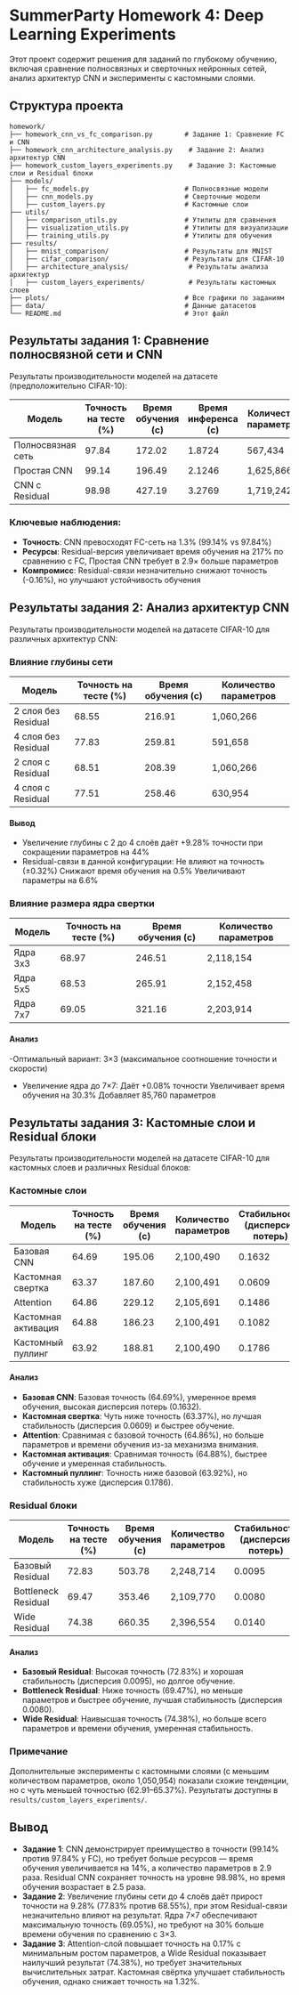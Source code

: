 # SummerParty Homework 4: Deep Learning Experiments

Этот проект содержит решения для заданий по глубокому обучению, включая сравнение полносвязных и сверточных нейронных сетей, анализ архитектур CNN и эксперименты с кастомными слоями.

## Структура проекта

```
homework/
├── homework_cnn_vs_fc_comparison.py        # Задание 1: Сравнение FC и CNN
├── homework_cnn_architecture_analysis.py    # Задание 2: Анализ архитектур CNN
├── homework_custom_layers_experiments.py    # Задание 3: Кастомные слои и Residual блоки
├── models/
│   ├── fc_models.py                        # Полносвязные модели
│   ├── cnn_models.py                       # Сверточные модели
│   ├── custom_layers.py                    # Кастомные слои
├── utils/
│   ├── comparison_utils.py                 # Утилиты для сравнения
│   ├── visualization_utils.py              # Утилиты для визуализации
│   ├── training_utils.py                   # Утилиты для обучения
├── results/
│   ├── mnist_comparison/                   # Результаты для MNIST
│   ├── cifar_comparison/                   # Результаты для CIFAR-10
│   ├── architecture_analysis/               # Результаты анализа архитектур
│   ├── custom_layers_experiments/           # Результаты кастомных слоев
├── plots/                                  # Все графики по заданиям
├── data/                                   # Данные датасетов
└── README.md                               # Этот файл
```

## Результаты задания 1: Сравнение полносвязной сети и CNN

Результаты производительности моделей на датасете (предположительно CIFAR-10):

| Модель             | Точность на тесте (%) | Время обучения (с) | Время инференса (с) | Количество параметров |
|--------------------|-----------------------|--------------------|---------------------|----------------------|
| Полносвязная сеть  | 97.84                 | 172.02             | 1.8724              | 567,434              |
| Простая CNN        | 99.14                 | 196.49             | 2.1246              | 1,625,866            |
| CNN с Residual     | 98.98                 | 427.19             | 3.2769              | 1,719,242            |
    
### Ключевые наблюдения:
- **Точность**: CNN превосходят FC-сеть на 1.3% (99.14% vs 97.84%)
- **Ресурсы**: Residual-версия увеличивает время обучения на 217% по сравнению с FC, Простая CNN требует в 2.9× больше параметров
- **Компромисс**: Residual-связи незначительно снижают точность (-0.16%), но улучшают устойчивость обучения


## Результаты задания 2: Анализ архитектур CNN

Результаты производительности моделей на датасете CIFAR-10 для различных архитектур CNN:

### Влияние глубины сети

| Модель                  | Точность на тесте (%) | Время обучения (с) | Количество параметров |
|-------------------------|-----------------------|--------------------|----------------------|
| 2 слоя без Residual     | 68.55                 | 216.91             | 1,060,266            |
| 4 слоя без Residual     | 77.83                 | 259.81             | 591,658              |
| 2 слоя с Residual       | 68.51                 | 208.39             | 1,060,266            |
| 4 слоя с Residual       | 77.51                 | 258.46             | 630,954              |

#### Вывод 
- Увеличение глубины с 2 до 4 слоёв даёт +9.28% точности при сокращении параметров на 44%
-  Residual-связи в данной конфигурации:
    Не влияют на точность (±0.32%)
    Снижают время обучения на 0.5%
    Увеличивают параметры на 6.6%

### Влияние размера ядра свертки

| Модель         | Точность на тесте (%) | Время обучения (с) | Количество параметров |
|----------------|-----------------------|--------------------|----------------------|
| Ядра 3x3       | 68.97                 | 246.51             | 2,118,154            |
| Ядра 5x5       | 68.53                 | 265.91             | 2,152,458            |
| Ядра 7x7       | 69.05                 | 321.16             | 2,203,914            |

#### Анализ
-Оптимальный вариант: 3×3 (максимальное соотношение точности и скорости)
- Увеличение ядра до 7×7:
    Даёт +0.08% точности
    Увеличивает время обучения на 30.3%
    Добавляет 85,760 параметров

## Результаты задания 3: Кастомные слои и Residual блоки

Результаты производительности моделей на датасете CIFAR-10 для кастомных слоев и различных Residual блоков:

### Кастомные слои

| Модель                  | Точность на тесте (%) | Время обучения (с) | Количество параметров | Стабильность (дисперсия потерь) |
|-------------------------|-----------------------|--------------------|----------------------|---------------------------------|
| Базовая CNN             | 64.69                 | 195.06             | 2,100,490            | 0.1632                          |
| Кастомная свертка       | 63.37                 | 187.60             | 2,100,491            | 0.0609                          |
| Attention               | 64.86                 | 229.12             | 2,105,691            | 0.1486                          |
| Кастомная активация     | 64.88                 | 186.23             | 2,100,491            | 0.1082                          |
| Кастомный пуллинг       | 63.92                 | 188.81             | 2,100,490            | 0.1786                          |

#### Анализ
- **Базовая CNN**: Базовая точность (64.69%), умеренное время обучения, высокая дисперсия потерь (0.1632).
- **Кастомная свертка**: Чуть ниже точность (63.37%), но лучшая стабильность (дисперсия 0.0609) и быстрее обучение.
- **Attention**: Сравнимая с базовой точность (64.86%), но больше параметров и времени обучения из-за механизма внимания.
- **Кастомная активация**: Сравнимая точность (64.88%), быстрее обучение и умеренная стабильность.
- **Кастомный пуллинг**: Точность ниже базовой (63.92%), но стабильность хуже (дисперсия 0.1786).

### Residual блоки

| Модель                  | Точность на тесте (%) | Время обучения (с) | Количество параметров | Стабильность (дисперсия потерь) |
|-------------------------|-----------------------|--------------------|----------------------|---------------------------------|
| Базовый Residual        | 72.83                 | 503.78             | 2,248,714            | 0.0095                          |
| Bottleneck Residual     | 69.47                 | 353.46             | 2,109,770            | 0.0080                          |
| Wide Residual           | 74.38                 | 660.35             | 2,396,554            | 0.0140                          |

#### Анализ
- **Базовый Residual**: Высокая точность (72.83%) и хорошая стабильность (дисперсия 0.0095), но долгое обучение.
- **Bottleneck Residual**: Ниже точность (69.47%), но меньше параметров и быстрее обучение, лучшая стабильность (дисперсия 0.0080).
- **Wide Residual**: Наивысшая точность (74.38%), но больше всего параметров и времени обучения, умеренная стабильность.


### Примечание
Дополнительные эксперименты с кастомными слоями (с меньшим количеством параметров, около 1,050,954) показали схожие тенденции, но с чуть меньшей точностью (62.91–65.37%). Результаты доступны в `results/custom_layers_experiments/`.

## Вывод
- **Задание 1**: CNN демонстрирует преимущество в точности (99.14% против 97.84% у FC), но требует больше ресурсов — время обучения увеличивается на 14%, а количество параметров в 2.9 раза. Residual CNN сохраняет точность на уровне 98.98%, но время обучения возрастает в 2.5 раза.
- **Задание 2**: Увеличение глубины сети до 4 слоёв даёт прирост точности на 9.28% (77.83% против 68.55%), при этом Residual-связи незначительно влияют на результат. Ядра 7×7 обеспечивают максимальную точность (69.05%), но требуют на 30% больше времени обучения по сравнению с 3×3.
- **Задание 3**: Attention-слой повышает точность на 0.17% с минимальным ростом параметров, а Wide Residual показывает наилучший результат (74.38%), но требует значительных вычислительных затрат. Кастомная свёртка улучшает стабильность обучения, однако снижает точность на 1.32%.